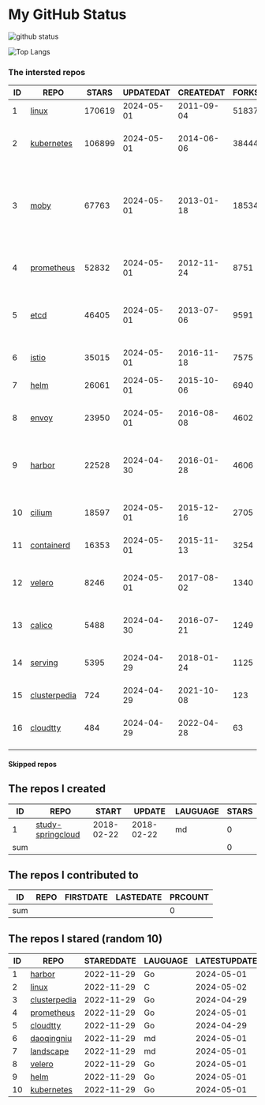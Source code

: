 # My GitHub Status

<img src="https://github-readme-stats-1.yihong0618.vercel.app/api?username=daoqingniu&show_icons=true&&&hide_title=true&count_private=true" alt="github status" />

![Top Langs](https://github-readme-stats-1.yihong0618.vercel.app/api/top-langs/?username=daoqingniu&layout=compact)

<!--START_SECTION:github_repos-->
### The intersted repos
| ID |                              REPO                               | STARS  | UPDATEDAT  | CREATEDAT  | FORKSCOUNT |                                                DESCRIPTIONS                                                |
|----|-----------------------------------------------------------------|--------|------------|------------|------------|------------------------------------------------------------------------------------------------------------|
|  1 | [linux](https://github.com/torvalds/linux)                      | 170619 | 2024-05-01 | 2011-09-04 |      51837 | Linux kernel source tree                                                                                   |
|  2 | [kubernetes](https://github.com/kubernetes/kubernetes)          | 106899 | 2024-05-01 | 2014-06-06 |      38444 | Production-Grade Container Scheduling and Management                                                       |
|  3 | [moby](https://github.com/moby/moby)                            |  67763 | 2024-05-01 | 2013-01-18 |      18534 | The Moby Project - a collaborative project for the container ecosystem to assemble container-based systems |
|  4 | [prometheus](https://github.com/prometheus/prometheus)          |  52832 | 2024-05-01 | 2012-11-24 |       8751 | The Prometheus monitoring system and time series database.                                                 |
|  5 | [etcd](https://github.com/etcd-io/etcd)                         |  46405 | 2024-05-01 | 2013-07-06 |       9591 | Distributed reliable key-value store for the most critical data of a distributed system                    |
|  6 | [istio](https://github.com/istio/istio)                         |  35015 | 2024-05-01 | 2016-11-18 |       7575 | Connect, secure, control, and observe services.                                                            |
|  7 | [helm](https://github.com/helm/helm)                            |  26061 | 2024-05-01 | 2015-10-06 |       6940 | The Kubernetes Package Manager                                                                             |
|  8 | [envoy](https://github.com/envoyproxy/envoy)                    |  23950 | 2024-05-01 | 2016-08-08 |       4602 | Cloud-native high-performance edge/middle/service proxy                                                    |
|  9 | [harbor](https://github.com/goharbor/harbor)                    |  22528 | 2024-04-30 | 2016-01-28 |       4606 | An open source trusted cloud native registry project that stores, signs, and scans content.                |
| 10 | [cilium](https://github.com/cilium/cilium)                      |  18597 | 2024-05-01 | 2015-12-16 |       2705 | eBPF-based Networking, Security, and Observability                                                         |
| 11 | [containerd](https://github.com/containerd/containerd)          |  16353 | 2024-05-01 | 2015-11-13 |       3254 | An open and reliable container runtime                                                                     |
| 12 | [velero](https://github.com/vmware-tanzu/velero)                |   8246 | 2024-05-01 | 2017-08-02 |       1340 | Backup and migrate Kubernetes applications and their persistent volumes                                    |
| 13 | [calico](https://github.com/projectcalico/calico)               |   5488 | 2024-04-30 | 2016-07-21 |       1249 | Cloud native networking and network security                                                               |
| 14 | [serving](https://github.com/knative/serving)                   |   5395 | 2024-04-29 | 2018-01-24 |       1125 | Kubernetes-based, scale-to-zero, request-driven compute                                                    |
| 15 | [clusterpedia](https://github.com/clusterpedia-io/clusterpedia) |    724 | 2024-04-29 | 2021-10-08 |        123 | The Encyclopedia of Kubernetes clusters                                                                    |
| 16 | [cloudtty](https://github.com/cloudtty/cloudtty)                |    484 | 2024-04-29 | 2022-04-28 |         63 | A Friendly Kubernetes CloudShell (Web Terminal) !                                                          |



#### Skipped repos
<!--END_SECTION:github_repos-->

<!--START_SECTION:my_github-->
## The repos I created
| ID  |                                 REPO                                 |   START    |   UPDATE   | LAUGUAGE | STARS |
|-----|----------------------------------------------------------------------|------------|------------|----------|-------|
|   1 | [study-springcloud](https://github.com/daoqingniu/study-springcloud) | 2018-02-22 | 2018-02-22 | md       |     0 |
| sum |                                                                      |            |            |          |     0 |

## The repos I contributed to
| ID  | REPO | FIRSTDATE | LASTEDATE | PRCOUNT |
|-----|------|-----------|-----------|---------|
| sum |      |           |           |       0 |

## The repos I stared (random 10)
| ID |                              REPO                               | STAREDDATE | LAUGUAGE | LATESTUPDATE |
|----|-----------------------------------------------------------------|------------|----------|--------------|
|  1 | [harbor](https://github.com/goharbor/harbor)                    | 2022-11-29 | Go       | 2024-05-01   |
|  2 | [linux](https://github.com/torvalds/linux)                      | 2022-11-29 | C        | 2024-05-02   |
|  3 | [clusterpedia](https://github.com/clusterpedia-io/clusterpedia) | 2022-11-29 | Go       | 2024-04-29   |
|  4 | [prometheus](https://github.com/prometheus/prometheus)          | 2022-11-29 | Go       | 2024-05-01   |
|  5 | [cloudtty](https://github.com/cloudtty/cloudtty)                | 2022-11-29 | Go       | 2024-04-29   |
|  6 | [daoqingniu](https://github.com/daoqingniu/daoqingniu)          | 2022-11-29 | md       | 2024-05-01   |
|  7 | [landscape](https://github.com/cncf/landscape)                  | 2022-11-29 | md       | 2024-05-01   |
|  8 | [velero](https://github.com/vmware-tanzu/velero)                | 2022-11-29 | Go       | 2024-05-01   |
|  9 | [helm](https://github.com/helm/helm)                            | 2022-11-29 | Go       | 2024-05-01   |
| 10 | [kubernetes](https://github.com/kubernetes/kubernetes)          | 2022-11-29 | Go       | 2024-05-01   |

<!--END_SECTION:my_github-->
